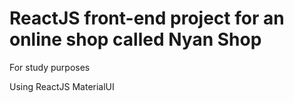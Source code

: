 # ReactJS front-end project for an online shop called Nyan Shop

For study purposes

Using
ReactJS
MaterialUI
